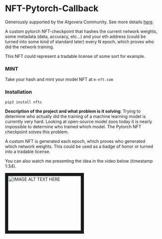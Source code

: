 # NFT-Pytorch-Callback

Generously supported by the Algovera Community. See more details [here](https://forum.algovera.ai/t/proposal-pytorch-nft-checkpoint/100).

A custom pytorch NFT-checkpoint that hashes the current network weights, some metadata (data, accuracy, etc…) and your eth address (could be turned into some kind of standard later) every N epoch, which proves who did the network training.

This NFT could represent a tradable license of some sort for example.

### MINT

Take your hash and mint your model NFT at `m-nft.com`

### Installation

```
pip3 install nftc
```

**Description of the project and what problem is it solving**: Trying to determine who actually did the training of a machine learning model is currently very hard. Looking at open-source model zoos today it is nearly impossible to determine who trained which model. The Pytorch NFT checkpoint solves this problem.

A custom NFT is generated each epoch, which proves who generated which network weights. This could be used as a badge of honor or turned into a tradable license.

You can also watch me presenting the idea in the video below (timestamp 1:34).


<a href="http://www.youtube.com/watch?feature=player_embedded&v=Avs9NMRBvJk
" target="_blank"><img src="http://img.youtube.com/vi/Avs9NMRBvJk/0.jpg" 
alt="IMAGE ALT TEXT HERE" width="240" height="180" border="10" /></a>
